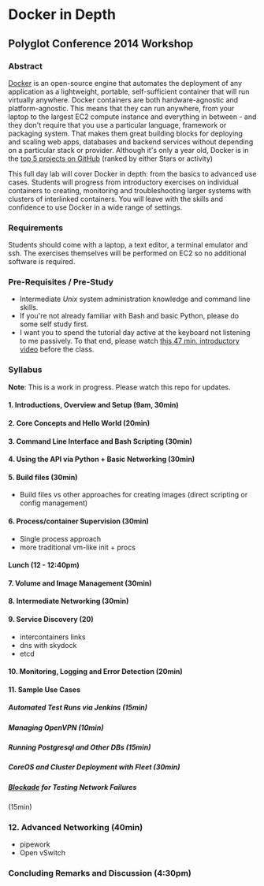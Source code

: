 # Docker in Depth
## Polyglot Conference 2014 Workshop

### Abstract

[Docker](https://www.docker.io/learn_more/) is an open-source engine
that automates the deployment of any application as a lightweight,
portable, self-sufficient container that will run virtually anywhere.
Docker containers are both hardware-agnostic and platform-agnostic.
This means that they can run anywhere, from your laptop to the largest
EC2 compute instance and everything in between - and they don't
require that you use a particular language, framework or packaging
system. That makes them great building blocks for deploying and
scaling web apps, databases and backend services without depending on
a particular stack or provider. Although it's only a year old, Docker
is in the [top 5 projects on
GitHub](https://github.com/dotcloud/docker/) (ranked by either Stars
or activity)

This full day lab will cover Docker in depth: from the basics to
advanced use cases. Students will progress from introductory exercises
on individual containers to creating, monitoring and troubleshooting
larger systems with clusters of interlinked containers. You will leave
with the skills and confidence to use Docker in a wide range of
settings.

### Requirements

Students should come with a laptop, a text editor, a terminal emulator
and ssh. The exercises themselves will be performed on EC2 so no
additional software is required.

### Pre-Requisites / Pre-Study

* Intermediate *Unix* system administration knowledge and command
  line skills. 
* If you're not already familiar with Bash and basic Python, please do
  some self study first.
* I want you to spend the tutorial day active at the keyboard not
  listening to me passively. To that end, please watch [this 47 min.
  introductory video](https://www.youtube.com/watch?v=Q5POuMHxW-0)
  before the class.

### Syllabus
**Note**: This is a work in progress. Please watch this repo for updates.

#### 1. Introductions, Overview and Setup (9am, 30min)
#### 2. Core Concepts and Hello World (20min)

#### 3. Command Line Interface and Bash Scripting (30min)
#### 4. Using the API via Python + Basic Networking (30min)

#### 5. Build files (30min)
* Build files vs other approaches for creating images (direct scripting or config management)
#### 6. Process/container Supervision (30min)
* Single process approach 
* more traditional vm-like init + procs

#### Lunch (12 - 12:40pm)

#### 7. Volume and Image Management (30min)
#### 8. Intermediate Networking (30min)

#### 9. Service Discovery (20)
* intercontainers links
* dns with skydock
* etcd
#### 10. Monitoring, Logging and Error Detection (20min)

#### 11. Sample Use Cases 
##### Automated Test Runs via Jenkins (15min)
##### Managing OpenVPN (10min)
##### Running Postgresql and Other DBs (15min)
##### CoreOS and Cluster Deployment with Fleet (30min)
##### [_Blockade_](http://blockade.readthedocs.org/en/latest/index.html) for Testing Network Failures
(15min)

### 12. Advanced Networking (40min)
* pipework
* Open vSwitch

### Concluding Remarks and Discussion (4:30pm)
